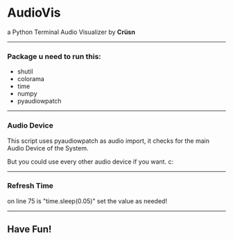 # AudioVis
a Python Terminal Audio Visualizer by **Crüsn**

___

### Package u need to run this:
- shutil
- colorama
- time
- numpy
- pyaudiowpatch

---

### Audio Device
This script uses pyaudiowpatch as audio import,
it checks for the main Audio Device of the System.

But you could use every other audio device if you want. c:

---

### Refresh Time

on line 75 is "time.sleep(0.05)" set the value as needed!

---

## Have Fun!